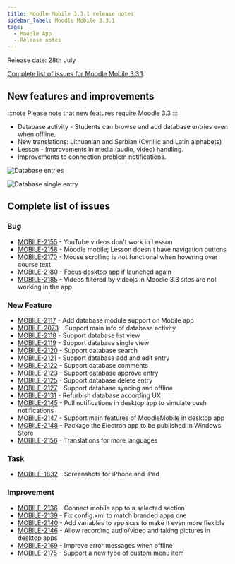 ```yaml
---
title: Moodle Mobile 3.3.1 release notes
sidebar_label: Moodle Mobile 3.3.1
tags:
  - Moodle App
  - Release notes
---
```


Release date: 28th July

[Complete list of issues for Moodle Mobile 3.3.1](http://moodle.atlassian.net/secure/IssueNavigator!executeAdvanced.jspa?jqlQuery=project+%3D+mobile+and+resolution+%3D+fixed+AND+fixVersion+in+%28%223.3.1%22%29).

## New features and improvements

:::note
Please note that new features require Moodle 3.3
:::

- Database activity - Students can browse and add database entries even when offline.
- New translations:  Lithuanian and Serbian (Cyrillic and Latin alphabets)
- Lesson - Improvements in media (audio, video) handling.
- Improvements to connection problem notifications.

<div className="row">
<div className="col" style={{maxWidth: 300}}>

![Database entries](./_files/mm33101.png)

</div>
<div className="col" style={{maxWidth: 300}}>

![Database single entry](./_files/mm33102.png)

</div>
</div>

## Complete list of issues

### Bug

- [MOBILE-2155](https://moodle.atlassian.net/browse/MOBILE-2155) - YouTube videos don't work in Lesson
- [MOBILE-2158](https://moodle.atlassian.net/browse/MOBILE-2158) - Moodle mobile; Lesson doesn't have navigation buttons
- [MOBILE-2170](https://moodle.atlassian.net/browse/MOBILE-2170) - Mouse scrolling is not functional when hovering over course text
- [MOBILE-2180](https://moodle.atlassian.net/browse/MOBILE-2180) - Focus desktop app if launched again
- [MOBILE-2185](https://moodle.atlassian.net/browse/MOBILE-2185) - Videos filtered by videojs in Moodle 3.3 sites are not working in the app

### New Feature

- [MOBILE-2117](https://moodle.atlassian.net/browse/MOBILE-2117) - Add database module support on Mobile app
- [MOBILE-2073](https://moodle.atlassian.net/browse/MOBILE-2073) - Support main info of database activity
- [MOBILE-2118](https://moodle.atlassian.net/browse/MOBILE-2118) - Support database list view
- [MOBILE-2119](https://moodle.atlassian.net/browse/MOBILE-2119) - Support database single view
- [MOBILE-2120](https://moodle.atlassian.net/browse/MOBILE-2120) - Support database search
- [MOBILE-2121](https://moodle.atlassian.net/browse/MOBILE-2121) - Support database add and edit entry
- [MOBILE-2122](https://moodle.atlassian.net/browse/MOBILE-2122) - Support database comments
- [MOBILE-2123](https://moodle.atlassian.net/browse/MOBILE-2123) - Support database approve entry
- [MOBILE-2125](https://moodle.atlassian.net/browse/MOBILE-2125) - Support database delete entry
- [MOBILE-2127](https://moodle.atlassian.net/browse/MOBILE-2127) - Support database syncing and offline
- [MOBILE-2131](https://moodle.atlassian.net/browse/MOBILE-2131) - Refurbish database according UX
- [MOBILE-2145](https://moodle.atlassian.net/browse/MOBILE-2145) - Pull notifications in desktop app to simulate push notifications
- [MOBILE-2147](https://moodle.atlassian.net/browse/MOBILE-2147) - Support main features of MoodleMobile in desktop app
- [MOBILE-2148](https://moodle.atlassian.net/browse/MOBILE-2148) - Package the Electron app to be published in Windows Store
- [MOBILE-2156](https://moodle.atlassian.net/browse/MOBILE-2156) - Translations for more languages

### Task

- [MOBILE-1832](https://moodle.atlassian.net/browse/MOBILE-1832) - Screenshots for iPhone and iPad

### Improvement

- [MOBILE-2136](https://moodle.atlassian.net/browse/MOBILE-2136) - Connect mobile app to a selected section
- [MOBILE-2139](https://moodle.atlassian.net/browse/MOBILE-2139) - Fix config.xml to match branded apps one
- [MOBILE-2140](https://moodle.atlassian.net/browse/MOBILE-2140) - Add variables to app scss to make it even more flexible
- [MOBILE-2146](https://moodle.atlassian.net/browse/MOBILE-2146) - Allow recording audio/video and taking pictures in desktop apps
- [MOBILE-2169](https://moodle.atlassian.net/browse/MOBILE-2169) - Improve error messages when offline
- [MOBILE-2175](https://moodle.atlassian.net/browse/MOBILE-2175) - Support a new type of custom menu item
